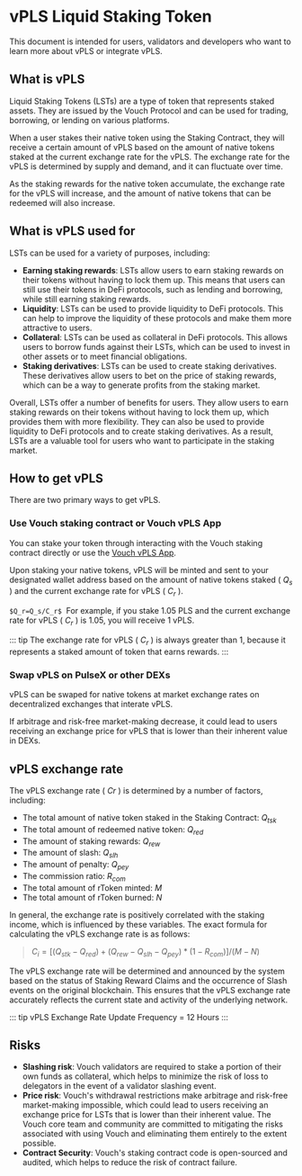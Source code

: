 # vPLS Liquid Staking Token

This document is intended for users, validators and developers who want to learn more about vPLS or integrate vPLS.

## What is vPLS

Liquid Staking Tokens (LSTs) are a type of token that represents staked assets. They are issued by the Vouch Protocol and can be used for trading, borrowing, or lending on various platforms.

When a user stakes their native token using the Staking Contract, they will receive a certain amount of vPLS based on the amount of native tokens staked at the current exchange rate for the vPLS. The exchange rate for the vPLS is determined by supply and demand, and it can fluctuate over time.

As the staking rewards for the native token accumulate, the exchange rate for the vPLS will increase, and the amount of native tokens that can be redeemed will also increase.

## What is vPLS used for

LSTs can be used for a variety of purposes, including:
- **Earning staking rewards**: LSTs allow users to earn staking rewards on their tokens without having to lock them up. This means that users can still use their tokens in DeFi protocols, such as lending and borrowing, while still earning staking rewards.
- **Liquidity**: LSTs can be used to provide liquidity to DeFi protocols. This can help to improve the liquidity of these protocols and make them more attractive to users.
- **Collateral**: LSTs can be used as collateral in DeFi protocols. This allows users to borrow funds against their LSTs, which can be used to invest in other assets or to meet financial obligations.
- **Staking derivatives**: LSTs can be used to create staking derivatives. These derivatives allow users to bet on the price of staking rewards, which can be a way to generate profits from the staking market.

Overall, LSTs offer a number of benefits for users. They allow users to earn staking rewards on their tokens without having to lock them up, which provides them with more flexibility. They can also be used to provide liquidity to DeFi protocols and to create staking derivatives. As a result, LSTs are a valuable tool for users who want to participate in the staking market.

## How to get vPLS 

There are two primary ways to get vPLS.

### Use Vouch staking contract or Vouch vPLS App

You can stake your token through interacting with the Vouch staking contract directly or use the [Vouch vPLS App](https://app.vouch.run).

Upon staking your native tokens, vPLS will be minted and sent to your designated wallet address based on the amount of native tokens staked ( $Q_s$ ) and the current exchange rate for vPLS ( $C_r$ ).

`$Q_r=Q_s/C_r$`
​
For example, if you stake 1.05 PLS and the current exchange rate for vPLS ( $C_r$ ) is 1.05, you will receive 1 vPLS.

::: tip
The exchange rate for vPLS ( $C_r$ ) is always greater than 1, because it represents a staked amount of token that earns rewards.
:::

### Swap vPLS on PulseX or other DEXs

vPLS can be swaped for native tokens at market exchange rates on decentralized exchanges that interate vPLS.

If arbitrage and risk-free market-making decrease, it could lead to users receiving an exchange price for vPLS that is lower than their inherent value in DEXs.

## vPLS exchange rate
The vPLS exchange rate ( $Cr$ ) is determined by a number of factors, including:
- The total amount of native token staked in the Staking Contract: $Q_{tsk}$
- The total amount of redeemed native token: $Q_{red}$
- The amount of staking rewards: $Q_{rew}$
- The amount of slash: $Q_{slh}$
- The amount of penalty: $Q_{pey}$
- The commission ratio: $R_{com}$
- The total amount of rToken minted: $M$
- The total amount of rToken burned: $N$

In general, the exchange rate is positively correlated with the staking income, which is influenced by these variables. The exact formula for calculating the vPLS exchange rate is as follows:

> $C_{i}={[\left(Q_{stk}-Q_{red}\right)+\left(Q_{rew}-Q_{slh}-Q_{pey}\right) *\left(1-R_{com}\right)]}/{(M-N)}$


The vPLS exchange rate will be determined and announced by the system based on the status of Staking Reward Claims and the occurrence of Slash events on the original blockchain. This ensures that the vPLS exchange rate accurately reflects the current state and activity of the underlying network.

::: tip
vPLS Exchange Rate Update Frequency = 12 Hours
::: 

## Risks

- **Slashing risk**: Vouch validators are required to stake a portion of their own funds as collateral, which helps to minimize the risk of loss to delegators in the event of a validator slashing event.
- **Price risk**: Vouch's withdrawal restrictions make arbitrage and risk-free market-making impossible, which could lead to users receiving an exchange price for LSTs that is lower than their inherent value. The Vouch core team and community are committed to mitigating the risks associated with using Vouch and eliminating them entirely to the extent possible.
- **Contract Security**: Vouch's staking contract code is open-sourced and audited, which helps to reduce the risk of contract failure.

